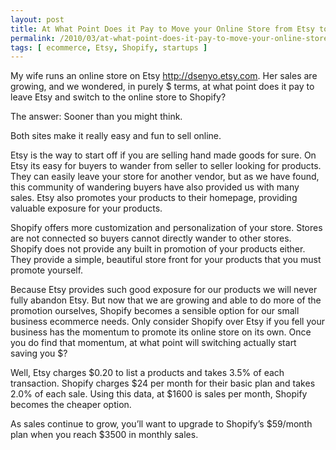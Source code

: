```yaml
---
layout: post
title: At What Point Does it Pay to Move your Online Store from Etsy to Shopify?
permalink: /2010/03/at-what-point-does-it-pay-to-move-your-online-store-from-etsy-to-shopify/index.html
tags: [ ecommerce, Etsy, Shopify, startups ]
---
```


My wife runs an online store on Etsy http://dsenyo.etsy.com. Her sales are growing, and we wondered, in purely $ terms, at what point does it pay to leave Etsy and switch to the online store to Shopify?

The answer: Sooner than you might think.

Both sites make it really easy and fun to sell online.

Etsy is the way to start off if you are selling hand made goods for sure.  On Etsy its easy for buyers to wander from seller to seller looking for products.  They can easily leave your store for another vendor, but as we have found, this community of wandering buyers have also provided us with many sales. Etsy also promotes your products to their homepage, providing valuable exposure for your products.

Shopify offers more customization and personalization of your store. Stores are not connected so buyers cannot directly wander to other stores. Shopify does not provide any built in promotion of your products either. They provide a simple, beautiful store front for your products that you must promote yourself.

Because Etsy provides such good exposure for our products we will never fully abandon Etsy. But now that we are growing and able to do more of the promotion ourselves, Shopify becomes a sensible option for our small business ecommerce needs. Only consider Shopify over Etsy if you fell your business has the momentum to promote its online store on its own. Once you do find that momentum, at what point will switching actually start saving you $?

Well, Etsy charges $0.20 to list a products and takes 3.5% of each transaction. Shopify charges $24 per month for their basic plan and takes 2.0% of each sale. Using this data, at $1600 is sales per month, Shopify becomes the cheaper option.

As sales continue to grow, you’ll want to upgrade to Shopify’s $59/month plan when you reach $3500 in monthly sales.
